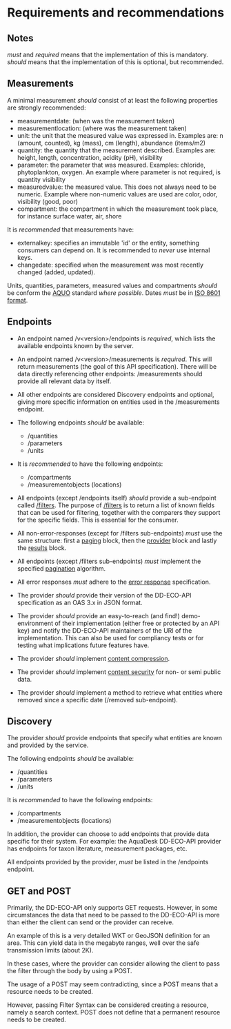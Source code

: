 # Requirements and recommendations

## Notes

_must_ and _required_ means that the implementation of this is mandatory.
_should_ means that the implementation of this is optional, but recommended.

## Measurements

A minimal measurement _should_ consist of at least the following properties are strongly recommended:

- measurementdate: (when was the measurement taken)
- measurementlocation: (where was the measurement taken)
- unit: the unit that the measured value was expressed in. Examples are: n (amount, counted), kg (mass), cm (length), abundance (items/m2)
- quantity: the quantity that the measurement described. Examples are: height, length, concentration, acidity (pH), visibility
- parameter: the parameter that was measured. Examples: chloride, phytoplankton, oxygen. An example where parameter is not required, is quantity visibility
- measuredvalue: the measured value. This does not always need to be numeric. Example where non-numeric values are used are color, odor, visibility (good, poor)
- compartment: the compartment in which the measurement took place, for instance surface water, air, shore

It is _recommended_ that measurements have:

- externalkey: specifies an immutable 'id' or the entity, something consumers can depend on. It is recommended to _never_ use internal keys.
- changedate: specified when the measurement was most recently changed (added, updated).

Units, quantities, parameters, measured values and compartments _should_ be conform the [AQUO](https://www.aquo.nl/index.php/Categorie:Actueel) standard *where possible*.
Dates _must_ be in [ISO 8601 format](https://www.iso.org/iso-8601-date-and-time-format.html).

## Endpoints

- An endpoint named /v&lt;version&gt;/endpoints is _required_, which lists the available endpoints known by the server.
- An endpoint named /v&lt;version&gt;/measurements is _required_. This will return measurements (the goal of this API specification). There will be data directly referencing other endpoints: /measurements should provide all relevant data by itself.
- All other endpoints are considered Discovery endpoints and optional, giving more specific information on entities used in the /measurements endpoint.
- The following endpoints _should_ be available:

  - /quantities
  - /parameters
  - /units

- It is _recommended_ to have the following endpoints:

  - /compartments
  - /measurementobjects (locations)
- All endpoints (except /endpoints itself) _should_ provide a sub-endpoint called [/filters](filtersendpoint.md). The purpose of [/filters](filtersendpoint.md) is to return a list of known fields that can be used for filtering, together with the comparers they support for the specific fields. This is essential for the consumer.
- All non-error-responses (except for /filters sub-endpoints) _must_ use the same structure: first a [paging](output.md#paging-block) block, then the [provider](output.md#provider-block) block and lastly the [results](output.md#result-block) block.
- All endpoints (except /filters sub-endpoints) _must_ implement the specified [pagination](pagination.md) algorithm.
- All error responses _must_ adhere to the [error response](error-handling.md) specification.
- The provider _should_ provide their version of the DD-ECO-API specification as an OAS 3.x in JSON format.
- The provider _should_ provide an easy-to-reach (and find!) demo-environment of their implementation (either free or protected by an API key) and notify the DD-ECO-API maintainers of the URI of the implementation. This can also be used for compliancy tests or for testing what implications future features have.
- The provider _should_ implement [content compression](content-compression.md).
- The provider _should_ implement [content security](security.md) for non- or semi public data.
- The provider _should_ implement a method to retrieve what entities where removed since a specific date (/removed sub-endpoint).

## Discovery

The provider _should_ provide endpoints that specify what entities are known and provided by the service. 

The following endpoints _should_ be available:

- /quantities
- /parameters
- /units

It is _recommended_ to have the following endpoints:

- /compartments
- /measurementobjects (locations)

In addition, the provider can choose to add endpoints that provide data specific for their system. 
For example: the AquaDesk DD-ECO-API provider has endpoints for taxon literature, measurement packages, etc.

All endpoints provided by the provider, *must* be listed in the /endpoints endpoint.

## GET and POST

Primarily, the DD-ECO-API only supports GET requests. However, in some circumstances the data that need to be passed to the DD-ECO-API is more than either the client can send or the provider can receive. 

An example of this is a very detailed WKT or GeoJSON definition for an area. This can yield data in the megabyte ranges, well over the safe transmission limits (about 2K).

In these cases, where the provider can consider allowing the client to pass the filter through the body by using a POST.

The usage of a POST may seem contradicting, since a POST means that a resource needs to be created. 

However, passing Filter Syntax can be considered creating a resource, namely a search context. POST does not define that a permanent resource needs to be created.

